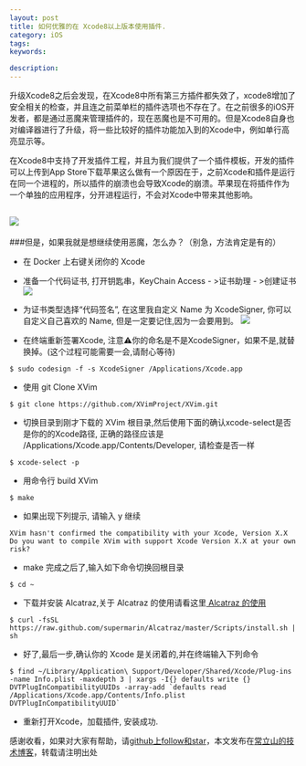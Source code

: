 ```yaml
---
layout: post
title: 如何优雅的在 Xcode8以上版本使用插件.
category: iOS
tags:
keywords:

description:
---
```


升级Xcode8之后会发现，在Xcode8中所有第三方插件都失效了，xcode8增加了安全相关的检查，并且连之前菜单栏的插件选项也不存在了。在之前很多的iOS开发者，都是通过恶魔来管理插件的，现在恶魔也是不可用的。但是Xcode8自身也对编译器进行了升级，将一些比较好的插件功能加入到的Xcode中，例如单行高亮显示等。

在Xcode8中支持了开发插件工程，并且为我们提供了一个插件模板，开发的插件可以上传到App Store下载苹果这么做有一个原因在于，之前Xcode和插件是运行在同一个进程的，所以插件的崩溃也会导致Xcode的崩溃。苹果现在将插件作为一个单独的应用程序，分开进程运行，不会对Xcode中带来其他影响。

![]({{site.url}}/assets/postImages/ios/buildxcode_01.png)
----

###但是，如果我就是想继续使用恶魔，怎么办？（别急，方法肯定是有的）

* 在 Docker 上右键关闭你的 Xcode

* 准备一个代码证书, 打开钥匙串，KeyChain Access - >证书助理 - >创建证书
![]({{site.url}}/assets/postImages/ios/buildxcode_02.png)
* 为证书类型选择“代码签名”, 在这里我自定义 Name 为 XcodeSigner, 你可以自定义自己喜欢的 Name, 但是一定要记住,因为一会要用到。
![]({{site.url}}/assets/postImages/ios/buildxcode_03.png)
* 在终端重新签署Xcode, 注意⚠️你的命名是不是XcodeSigner，如果不是,就替换掉。(这个过程可能需要一会,请耐心等待)

````
$ sudo codesign -f -s XcodeSigner /Applications/Xcode.app 
````
* 使用 git Clone XVim

````
$ git clone https://github.com/XVimProject/XVim.git
````
* 切换目录到刚才下载的 XVim 根目录,然后使用下面的确认xcode-select是否是你的的Xcode路径, 正确的路径应该是 /Applications/Xcode.app/Contents/Developer, 请检查是否一样

````
$ xcode-select -p
````
* 用命令行 build XVim

````
$ make
````

* 如果出现下列提示, 请输入 y 继续

````
XVim hasn't confirmed the compatibility with your Xcode, Version X.X
Do you want to compile XVim with support Xcode Version X.X at your own risk? 
````
* make 完成之后了,输入如下命令切换回根目录

````
$ cd ~
````
* 下载并安装 Alcatraz,关于 Alcatraz 的使用请看这里[ Alcatraz 的使用](http://www.jianshu.com/p/7a2484123bf6)

````
$ curl -fsSL https://raw.github.com/supermarin/Alcatraz/master/Scripts/install.sh | sh
````

* 好了,最后一步,确认你的 Xcode 是关闭着的,并在终端输入下列命令

````
$ find ~/Library/Application\ Support/Developer/Shared/Xcode/Plug-ins -name Info.plist -maxdepth 3 | xargs -I{} defaults write {} DVTPlugInCompatibilityUUIDs -array-add `defaults read /Applications/Xcode.app/Contents/Info.plist DVTPlugInCompatibilityUUID`
````
* 重新打开Xcode，加载插件, 安装成功.

感谢收看，如果对大家有帮助，请[github上follow和star](https://github.com/cls8428181)，本文发布在[常立山的技术博客](https://cls8428181.github.io/)，转载请注明出处